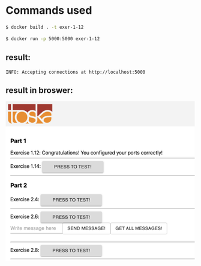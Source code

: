 # Commands used

```bash
$ docker build . -t exer-1-12
```

```bash
$ docker run -p 5000:5000 exer-1-12
```

## result:
```
INFO: Accepting connections at http://localhost:5000
```

## result in broswer:
![Success](./example-frontend.png)